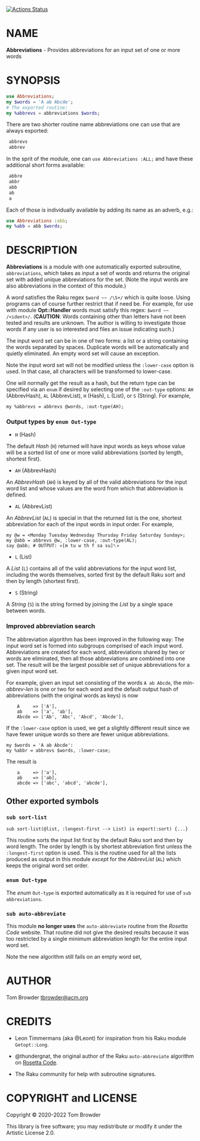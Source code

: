 [![Actions Status](https://github.com/tbrowder/Abbreviations/workflows/test/badge.svg)](https://github.com/tbrowder/Abbreviations/actions)

NAME
====

**Abbreviations** - Provides abbreviations for an input set of one or more words

SYNOPSIS
========

```raku
use Abbreviations;
my $words = 'A ab Abcde';
# The exported routine:
my %abbrevs = abbreviations $words;
```

There are two shorter routine name abbreviations one can use that are always exported:

```raku
 abbrevs
 abbrev
```

In the sprit of the module, one can `use Abbreviations :ALL;` and have these additional short forms available:

```raku
 abbre
 abbr
 abb
 ab
 a
```

Each of those is individually available by adding its name as an adverb, e.g.:

```raku
use Abbreviations :abb;
my %abb = abb $words;
```

DESCRIPTION
===========

**Abbreviations** is a module with one automatically exported subroutine, `abbreviations`, which takes as input a set of words and returns the original set with added unique abbreviations for the set. (Note the input words are also abbreviations in the context of this module.)

A *word* satisfies the Raku regex `$word ~~ /\S+/` which is quite loose. Using programs can of course further restrict that if need be. For example, for use with module **Opt::Handler** words must satisfy this regex: `$word ~~ /<ident>/`. (**CAUTION**: Words containing other than letters have not been tested and results are unknown. The author is willing to investigate those words if any user is so interested and files an issue indicating such.)

The input word set can be in one of two forms: a list or a string containing the words separated by spaces. Duplicate words will be automatically and quietly eliminated. An empty word set will cause an exception.

Note the input word set will not be modified unless the `:lower-case` option is used. In that case, all characters will be transformed to lower-case.

One will normally get the result as a hash, but the return type can be specified via an `enum` if desired by selecting one of the `:out-type` options: `AH` (AbbrevHash), `AL` (AbbrevList), `H` (Hash), `L` (List), or `S` (String). For example,

    my %abbrevs = abbrevs @words, :out-type(AH);

### Output types by `enum Out-type`

  * `H` (Hash)

The default *Hash* (`H`) returned will have input words as keys whose value will be a sorted list of one or more valid abbreviations (sorted by length, shortest first).

  * `AH` (AbbrevHash)

An *AbbrevHash* (`AH`) is keyed by all of the valid abbreviations for the input word list and whose values are the word from which that abbreviation is defined.

  * `AL` (AbbrevList)

An *AbbrevList* (`AL`) is special in that the returned list is the one, shortest abbreviation for each of the input words in input order. For example,

    my @w = <Monday Tuesday Wednesday Thursday Friday Saturday Sunday>;
    my @abb = abbrevs @w, :lower-case, :out-type(AL);
    say @abb; # OUTPUT: «[m tu w th f sa su]␤»

  * `L` (List)

A *List* (`L`) contains all of the valid abbreviations for the input word list, including the words themselves, sorted first by the default Raku sort and then by length (shortest first).

  * `S` (String)

A *String* (`S`) is the string formed by joining the *List* by a single space between words.

### Improved abbreviation search

The abbreviation algorithm has been improved in the following way: The input word set is formed into subgroups comprised of each imput word. Abbreviations are created for each word, abbreviations shared by two or words are eliminated, then all those abbreviations are combined into one set. The result will be the largest possible set of unique abbreviations for a given input word set.

For example, given an input set consisting of the words `A ab Abcde`, the *min-abbrev-len* is one or two for each word and the default output hash of abbreviations (with the original words as keys) is now

        A     => ['A'],
        ab    => ['a', 'ab'],
        Abcde => ['Ab', 'Abc', 'Abcd', 'Abcde'],

If the `:lower-case` option is used, we get a slightly different result since we have fewer unique words so there are fewer unique abbreviations.

    my $words = 'A ab Abcde':
    my %abbr = abbrevs $words, :lower-case;

The result is

        a     => ['a'],
        ab    => ['ab],
        abcde => ['abc', 'abcd', 'abcde'],

Other exported symbols
----------------------

### `sub sort-list`

    sub sort-list(@list, :longest-first --> List) is export(:sort) {...}

This routine sorts the input list first by the default Raku sort and then by word length. The order by length is by shortest abbreviation first unless the `:longest-first` option is used. This is the routine used for all the lists produced as output in this module *except* for the *AbbrevList* (`AL`) which keeps the original word set order.

### `enum Out-type`

The *enum* `Out-type` is exported automatically as it is required for use of `sub abbreviations`.

### `sub auto-abbreviate`

This module **no longer uses** the `auto-abbreviate` routine from the *Rosetta Code* website. That routine did not give the desired results because it was too restricted by a single minimum abbreviation length for the entire input word set.

Note the new algorithm still fails on an empty word set,

AUTHOR
======

Tom Browder <tbrowder@acm.org>

CREDITS
=======

  * Leon Timmermans (aka @Leont) for inspiration from his Raku module `Getopt::Long`.

  * @thundergnat, the original author of the Raku `auto-abbreviate` algorithm on [Rosetta Code](http://rosettacode.org/wiki/Abbreviations,_automatic#Raku).

  * The Raku community for help with subroutine signatures.

COPYRIGHT and LICENSE
=====================

Copyright © 2020-2022 Tom Browder

This library is free software; you may redistribute or modify it under the Artistic License 2.0.

